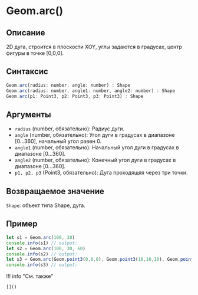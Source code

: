 # Geom.arc()

## Описание
2D дуга, строится в плоскости XOY, углы задаются в градусах, центр фигуры в точке [0,0,0].

## Синтаксис
```javascript
Geom.arc(radius: number, angle: number) : Shape
Geom.arc(radius: number, angle1: number, angle2: number) : Shape
Geom.arc(p1: Point3, p2: Point3, p3: Point3) : Shape
```

## Аргументы
- `radius` (number, обязательно): Радиус дуги.
- `angle` (number, обязательно): Угол дуги в градусах в диапазоне [0...360], начальный угол равен 0.
- `angle1` (number, обязательно): Начальный угол дуги в градусах в диапазоне [0...360].
- `angle2` (number, обязательно): Конечный угол дуги в градусах в диапазоне [0...360].
- `p1, p2, p3` (Point3, обязательно): Дуга проходящяя через три точки.

## Возвращаемое значение
`Shape`: объект типа Shape, дуга.

## Пример
```javascript linenums="1"
let s1 = Geom.arc(100, 30)
console.info(s1) // output:
let s2 = Geom.arc(100, 30, 60)
console.info(s2) // output:
let s3 = Geom.arc(Geom.point3(0,0,0), Geom.point3(10,10,10), Geom.point3(20,20,20))
console.info(s3) // output:
```

!!! info "См. также"

    []()

